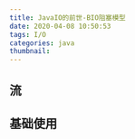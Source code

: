 ```yaml
---
title: JavaIO的前世-BIO阻塞模型
date: 2020-04-08 10:50:53
tags: I/O
categories: java 
thumbnail:
---
```


## 流

<!--more-->



## 基础使用








